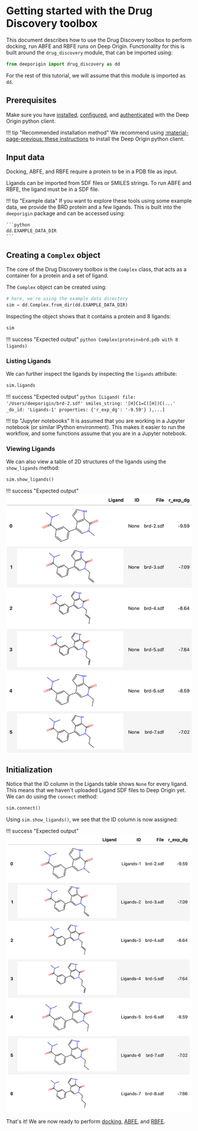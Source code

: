 # Getting started with the Drug Discovery toolbox

This document describes how to use the Drug Discovery toolbox to perform docking, run ABFE and RBFE runs on Deep Origin. Functionality for this is built around the `drug_discovery` module, that can be imported using:

```python
from deeporigin import drug_discovery as dd
```

For the rest of this tutorial, we will assume that this module is imported as `dd`. 

## Prerequisites 

Make sure you have [installed](../../install.md), [configured](../../configure.md), and [authenticated](../../how-to/auth.md) with the Deep Origin python client.

!!! tip "Recommended installation method" 
    We recommend using [:material-page-previous: these instructions](../../install.md#recommended-installation) to install the Deep Origin python client.


## Input data

Docking, ABFE, and RBFE require a protein to be in a PDB file as input.

Ligands can be imported from SDF files or SMILES strings. To run ABFE and RBFE, the ligand must be in a SDF file.

!!! tip "Example data"
    If you want to explore these tools using some example data, we provide the BRD protein and a few ligands. This is built into the `deeporigin` package and can be accessed using:

    ```python
    dd.EXAMPLE_DATA_DIR
    ```

## Creating a `Complex` object

The core of the Drug Discovery toolbox is the `Complex` class, that acts as a container for a protein and a set of ligand.

The `Complex` object can be created using:

```python
# here, we're using the example data directory
sim = dd.Complex.from_dir(dd.EXAMPLE_DATA_DIR)
```

Inspecting the object shows that it contains a protein and 8 ligands:

```python
sim
```


!!! success "Expected output"
    ```python
    Complex(protein=brd.pdb with 8 ligands)
    ```

### Listing Ligands

We can further inspect the ligands by inspecting the `ligands` attribute:

```python
sim.ligands
```

!!! success "Expected output"
    ```python
    [Ligand(
      file: '/Users/deeporigin/brd-2.sdf'
       smiles_string: '[H]C1=C([H])C(...'
       _do_id: 'Ligands-1'
       properties: {'r_exp_dg': '-9.59'}
    ),...]
    ```

!!! tip "Jupyter notebooks"
    It is assumed that you are working in a Jupyter notebook (or similar IPython environment). This makes it easier to run the workflow, and some functions assume that you are in a Jupyter notebook.


### Viewing Ligands

We can also view a table of 2D structures of the ligands using the `show_ligands` method:

```python
sim.show_ligands()
```

!!! success "Expected output"
    ![](../../images/tools/ligands.png)
    

## Initialization

Notice that the ID column in the Ligands table shows `None` for every ligand. This means that we haven't uploaded Ligand SDF files to Deep Origin yet. We can do using the `connect` method:

```python
sim.connect()
```

Using `sim.show_ligands()`, we see that the ID column is now assigned:

!!! success "Expected output"
    ![](../../images/tools/ligands-id.png)


That's it! We are now ready to perform [docking](./docking.md), [ABFE](./abfe.md), and [RBFE](./rbfe.md).


